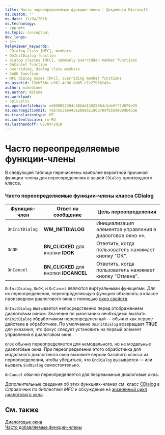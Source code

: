 ```yaml
---
title: Часто переопределяемые функции-члены | Документы Microsoft
ms.custom: ''
ms.date: 11/04/2016
ms.technology:
- cpp-mfc
ms.topic: conceptual
dev_langs:
- C++
helpviewer_keywords:
- CDialog class [MFC], members
- OnInitDialog function
- dialog classes [MFC], commonly overridden member functions
- OnCancel function
- overriding, dialog class members
- OnOK function
- MFC dialog boxes [MFC], overriding member functions
ms.assetid: 78eb566c-e361-4c86-8db5-c7e2791b249a
author: mikeblome
ms.author: mblome
ms.workload:
- cplusplus
ms.openlocfilehash: ed090057394c385dd12825864c5de9ff7d079e29
ms.sourcegitcommit: 76b7653ae443a2b8eb1186b789f8503609d6453e
ms.translationtype: MT
ms.contentlocale: ru-RU
ms.lasthandoff: 05/04/2018
---
```

# <a name="commonly-overridden-member-functions"></a>Часто переопределяемые функции-члены
В следующей таблице перечислены наиболее вероятной причиной функции-члены для переопределения в вашей `CDialog`-производного класса.  
  
### <a name="commonly-overridden-member-functions-of-class-cdialog"></a>Часто переопределяемые функции-члены класса CDialog  
  
|Функция-член|Ответ на сообщение|Цель переопределения|  
|---------------------|----------------------------|-----------------------------|  
|`OnInitDialog`|**WM_INITDIALOG**|Инициализация элементов управления в диалоговое окно «».|  
|`OnOK`|**BN_CLICKED** для кнопки **IDOK**|Ответить, когда пользователь нажимает кнопку "ОК".|  
|`OnCancel`|**BN_CLICKED** для кнопки **IDCANCEL**|Ответить, когда пользователь нажимает кнопку "Отмена".|  
  
 `OnInitDialog`, `OnOK`, и `OnCancel` являются виртуальными функциями. Для их переопределения, переопределяющую функцию объявлять в классе производном диалогового окна с помощью [окно свойств](/visualstudio/ide/reference/properties-window).  
  
 `OnInitDialog` вызывается непосредственно перед отображением диалоговым окном. Значение по умолчанию необходимо вызвать `OnInitDialog` обработчиком переопределенный — обычно как первое действие в обработчике. По умолчанию `OnInitDialog` возвращает **TRUE** для указания, что фокус следует установить на первый элемент управления в диалоговом окне.  
  
 `OnOK` обычно переопределяется для немодального, но не модальные диалоговые окна. При переопределении этого обработчика для модального диалогового окна вызовите версии базового класса из переопределения, чтобы убедиться, что `EndDialog` вызывается — или вызвать `EndDialog` самостоятельно.  
  
 `OnCancel` обычно переопределяется для безрежимные диалоговые окна.  
  
 Дополнительные сведения об этих функциях-членах см. класс [CDialog](../mfc/reference/cdialog-class.md) в *Справочник по библиотеке MFC* и обсуждение на [жизненный цикл диалогового окна](../mfc/life-cycle-of-a-dialog-box.md).  
  
## <a name="see-also"></a>См. также  
 [Диалоговые окна](../mfc/dialog-boxes.md)   
 [Часто добавляемые функции-члены](../mfc/commonly-added-member-functions.md)
